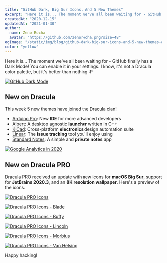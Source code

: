 ```yaml
---
title: "GitHub Dark, Big Sur Icons, And 5 New Themes"
excerpt: "Here it is... The moment we've all been waiting for - GitHub finally has a Dark Mode! You can enable it in your settings. I know, it's not a Dracula color palette, but it's better than nothing :P"
createdAt: "2020-12-15"
updatedAt: "2021-01-30"
author:
  name: Zeno Rocha
  avatar: "https://github.com/zenorocha.png?size=48"
ogImage: "/static/img/blog/github-dark-big-sur-icons-and-5-new-themes-a.png"
color: "yellow"
---
```


Here it is... The moment we've all been waiting for - GitHub finally has a Dark Mode! You can enable it in your settings. I know, it's not a Dracula color palette, but it's better than nothing :P

[![GitHub Dark Mode](/static/img/blog/github-dark-big-sur-icons-and-5-new-themes-a.png)](https://github.com/settings/appearance)

## New on Dracula

This week 5 new themes have joined the Dracula clan!

- [Arduino Pro](/arduino-pro-ide): New **IDE** for more advanced developers
- [Albert](/albert): A desktop agnostic **launcher** written in C++
- [KiCad](/kicad): Cross-platform **electronics** design automation suite
- [Linear](/linear): The **issue tracking** tool you'll enjoy using
- [Standard Notes](/standard-notes): A simple and **private notes** app

[![Google Analytics in 2020](/static/img/blog/github-dark-big-sur-icons-and-5-new-themes-b.png)](/standard-notes)

## New on Dracula PRO

Dracula PRO received an update with new icons for **macOS Big Sur**, support for **JetBrains 2020.3**, and an **8K resolution wallpaper**. Here's a preview of the icons.

[![Dracula PRO Icons](/static/img/blog/github-dark-big-sur-icons-and-5-new-themes-c.jpg)](/pro)

[![Dracula PRO Icons - Blade](/static/img/blog/github-dark-big-sur-icons-and-5-new-themes-d.jpg)](/pro)

[![Dracula PRO Icons - Buffy](/static/img/blog/github-dark-big-sur-icons-and-5-new-themes-e.jpg)](/pro)

[![Dracula PRO Icons - Lincoln](/static/img/blog/github-dark-big-sur-icons-and-5-new-themes-f.jpg)](/pro)

[![Dracula PRO Icons - Morbius](/static/img/blog/github-dark-big-sur-icons-and-5-new-themes-g.jpg)](/pro)

[![Dracula PRO Icons - Van Helsing](/static/img/blog/github-dark-big-sur-icons-and-5-new-themes-h.jpg)](/pro)

Happy hacking!

